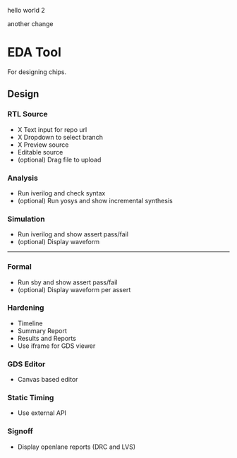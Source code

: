 
hello world 2

another change

# EDA Tool

For designing chips.

## Design

### RTL Source
- X Text input for repo url
- X Dropdown to select branch
- X Preview source
- Editable source
- (optional) Drag file to upload

### Analysis
- Run iverilog and check syntax
- (optional) Run yosys and show incremental synthesis

### Simulation
- Run iverilog and show assert pass/fail
- (optional) Display waveform

---

### Formal
- Run sby and show assert pass/fail
- (optional) Display waveform per assert

### Hardening
- Timeline
- Summary Report
- Results and Reports
- Use iframe for GDS viewer

### GDS Editor
- Canvas based editor

### Static Timing
- Use external API

### Signoff
- Display openlane reports (DRC and LVS)

